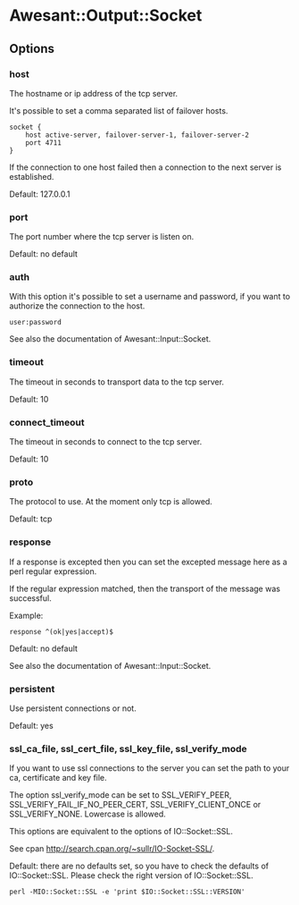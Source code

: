 # Awesant::Output::Socket

## Options

### host

The hostname or ip address of the tcp server.

It's possible to set a comma separated list of failover hosts.

    socket {
        host active-server, failover-server-1, failover-server-2
        port 4711
    }

If the connection to one host failed then a connection to the next server is established.

Default: 127.0.0.1

### port

The port number where the tcp server is listen on.

Default: no default

### auth

With this option it's possible to set a username and password, if you want to
authorize the connection to the host.

    user:password

See also the documentation of Awesant::Input::Socket.

### timeout

The timeout in seconds to transport data to the tcp server.

Default: 10

### connect_timeout

The timeout in seconds to connect to the tcp server.

Default: 10

### proto

The protocol to use. At the moment only tcp is allowed.

Default: tcp

### response

If a response is excepted then you can set the excepted message here as a perl regular expression.

If the regular expression matched, then the transport of the message was successful.

Example:

    response ^(ok|yes|accept)$

Default: no default

See also the documentation of Awesant::Input::Socket.

### persistent

Use persistent connections or not.

Default: yes

### ssl_ca_file, ssl_cert_file, ssl_key_file, ssl_verify_mode

If you want to use ssl connections to the server you can set the path to your ca, certificate and key file.

The option ssl_verify_mode can be set to SSL_VERIFY_PEER, SSL_VERIFY_FAIL_IF_NO_PEER_CERT,
SSL_VERIFY_CLIENT_ONCE or SSL_VERIFY_NONE. Lowercase is allowed.

This options are equivalent to the options of IO::Socket::SSL.

See cpan http://search.cpan.org/~sullr/IO-Socket-SSL/.

Default: there are no defaults set, so you have to check the defaults of IO::Socket::SSL.
Please check the right version of IO::Socket::SSL.

    perl -MIO::Socket::SSL -e 'print $IO::Socket::SSL::VERSION'

